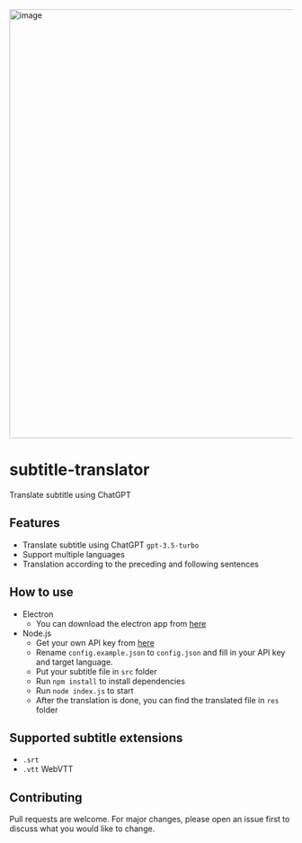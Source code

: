 <img width="762" alt="image" src="https://user-images.githubusercontent.com/16719720/222925676-227fd7a3-da34-4dd8-be34-7e5664a4e56b.png">

# subtitle-translator
Translate subtitle using ChatGPT
## Features
- Translate subtitle using ChatGPT `gpt-3.5-turbo`
- Support multiple languages
- Translation according to the preceding and following sentences
## How to use
- Electron
  - You can download the electron app from [here](https://github.com/gnehs/subtitle-translator-electron/releases)
- Node.js
  - Get your own API key from [here](https://platform.openai.com/account/api-keys)
  - Rename `config.example.json` to `config.json` and fill in your API key and target language.
  - Put your subtitle file in `src` folder
  - Run `npm install` to install dependencies
  - Run `node index.js` to start
  - After the translation is done, you can find the translated file in `res` folder

## Supported subtitle extensions
- `.srt`
- `.vtt` WebVTT

## Contributing
Pull requests are welcome. For major changes, please open an issue first to discuss what you would like to change.